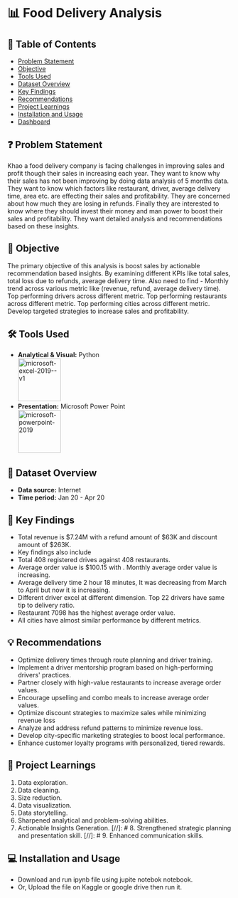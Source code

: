 # 📊 Food Delivery Analysis

## 📕 Table of Contents
- [Problem Statement](#-problem-statement)
- [Objective](#-objective)
- [Tools Used](#%EF%B8%8F-tools-used)
- [Dataset Overview](#-dataset-overview)
- [Key Findings](#-key-findings)
- [Recommendations](#-recommendations)
- [Project Learnings](#-project-learnings)
- [Installation and Usage](#-installation-and-usage)
- [Dashboard](#-dashboard)

## ❓ Problem Statement
Khao a food delivery company is facing challenges in improving sales and profit though their sales in increasing each year. They want to know why their sales has not been improving by doing data analysis of 5 months data. They want to know which factors like restaurant, driver, average delivery time, area etc. are effecting their sales and profitability. They are concerned about how much they are losing in refunds. Finally they are interested to know  where they should invest their money and man power to boost their sales and profitability.  They want detailed analysis and recommendations based on these insights.


## 🎯 Objective
The primary objective of this analysis is boost sales by actionable recommendation based insights. By examining different KPIs like total sales, total loss due to refunds, average delivery time. 
Also need to find - 
Monthly trend across various metric like (revenue, refund, average delivery time).
Top performing drivers across different metric.
Top performing restaurants across different metric.
Top performing cities across different metric.
Develop targeted strategies to increase sales and profitability.


## 🛠️ Tools Used
- **Analytical & Visual:**  Python\
  <img width="96" height="96" src="https://img.icons8.com/color/96/microsoft-excel-2019--v1.png" alt="microsoft-excel-2019--v1"/>
- **Presentation:** Microsoft Power Point\
  <img width="96" height="96" src="https://img.icons8.com/fluency/96/microsoft-powerpoint-2019.png" alt="microsoft-powerpoint-2019"/>

## 📅 Dataset Overview
- **Data source:** Internet
- **Time period:** Jan 20 - Apr 20

## 🔎 Key Findings
- Total revenue is $7.24M with a refund amount of  $63K and discount amount of $263K.
- Key findings also include
- Total 408 registered drives against 408 restaurants.
- Average order value is $100.15 with . Monthly average order value is increasing.
- Average delivery time 2 hour 18 minutes, It was decreasing from March to April but now it is increasing.
- Different driver excel at different dimension. Top 22 drivers have same tip to delivery ratio.
- Restaurant 7098 has the highest average order value.
- All cities have almost similar performance by different metrics.


## 💡 Recommendations
- Optimize delivery times through route planning and driver training.
- Implement a driver mentorship program based on high-performing drivers' practices.
- Partner closely with high-value restaurants to increase average order values.
- Encourage upselling and combo meals to increase average order values.
- Optimize discount strategies to maximize sales while minimizing revenue loss
- Analyze and address refund patterns to minimize revenue loss.
- Develop city-specific marketing strategies to boost local performance.
- Enhance customer loyalty programs with personalized, tiered rewards.


## 🧠 Project Learnings
1. Data exploration.
2. Data cleaning.
3. Size reduction.
4. Data visualization.
5. Data storytelling.
6. Sharpened analytical and problem-solving abilities.
7. Actionable Insights Generation.
[//]: # 8. Strengthened strategic planning and  presentation skill.
[//]: # 9. Enhanced communication skills.

## 💻 Installation and Usage
- Download and run ipynb file using jupite notebok notebook.
- Or, Upload the file on Kaggle or google drive then run it.

